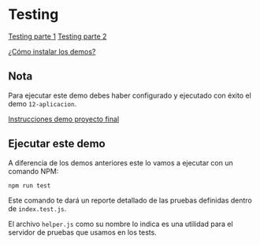 # Testing

[Testing parte 1](https://www.artisanfront.com/cursos/curso-fastify-desde-0/fastify-15-testing-1-de-2)
[Testing parte 2](https://www.artisanfront.com/cursos/curso-fastify-desde-0/fastify-15-testing-2-de-2)

[¿Cómo instalar los demos?](../README.md)

## Nota

Para ejecutar este demo debes haber configurado y ejecutado con éxito el demo `12-aplicacion`.

[Instrucciones demo proyecto final](../12-aplicacion/README.md)

## Ejecutar este demo

A diferencia de los demos anteriores este lo vamos a ejecutar con un comando NPM:

```sh
npm run test
```

Este comando te dará un reporte detallado de las pruebas definidas dentro de `index.test.js`.

El archivo `helper.js` como su nombre lo indica es una utilidad para el servidor de pruebas que usamos en los tests.

